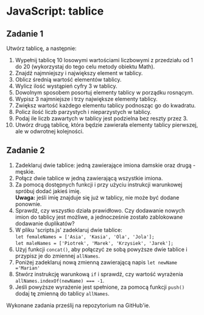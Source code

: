 # JavaScript: tablice

## Zadanie 1

Utwórz tablicę, a następnie:
1. Wypełnij tablicę 10 losowymi wartościami liczbowymi z przedziału od 1 do 20 (wykorzystaj do tego celu metody obiektu Math).
2. Znajdź najmniejszy i największy element w tablicy.
3. Oblicz średnią wartość elementów tablicy.
4. Wylicz ilość wystąpień cyfry 3 w tablicy.
5. Dowolnym sposobem posortuj elementy tablicy w porządku rosnącym.
6. Wypisz 3 najmniejsze i trzy największe elementy tablicy.
7. Zwiększ wartość każdego elementu tablicy podnosząc go do kwadratu.
8. Policz ilość liczb parzystych i nieparzystych w tablicy.
9. Podaj ile liczb zawartych w tablicy jest podzielna bez reszty przez 3.
10. Utwórz drugą tablicę, która będzie zawierała elementy tablicy pierwszej, ale w odwrotnej kolejności.

## Zadanie 2

1. Zadeklaruj dwie tablice: jedną zawierające imiona damskie oraz drugą - męskie.
2. Połącz dwie tablice w jedną zawierającą wszystkie imiona.
3. Za pomocą dostępnych funkcji i przy użyciu instrukcji warunkowej spróbuj dodać jakieś
imię.  
**Uwaga:** jeśli imię znajduje się już w tablicy, nie może być dodane ponownie.
4. Sprawdź, czy wszystko działa prawidłowo. Czy dodawanie nowych imion do tablicy jest
możliwe, a jednocześnie zostało zablokowane dodawanie duplikatów?
5. W pliku 'scripts.js' zadeklaruj dwie tablice:  
`let femaleNames = ['Asia', 'Kasia', 'Ola', 'Jola'];`  
`let maleNames = ['Piotrek', 'Marek', 'Krzysiek', 'Jarek'];`
6. Użyj funkcji `concat()`, aby połączyć ze sobą powyższe dwie tablice i przypisz je do
zmiennej `allNames`.
7. Poniżej zadeklaruj nową zmienną zawierającą napis `let newName ='Marian'`
8. Stwórz instrukcję warunkową `if` i sprawdź, czy wartość wyrażenia `allNames.indexOf(newName) === ‐1`.
9. Jeśli powyższe wyrażenie jest spełnione, za pomocą funkcji `push()` dodaj tę zmienną
do tablicy `allNames`.  

Wykonane zadania prześlij na repozytorium na GitHub'ie.
